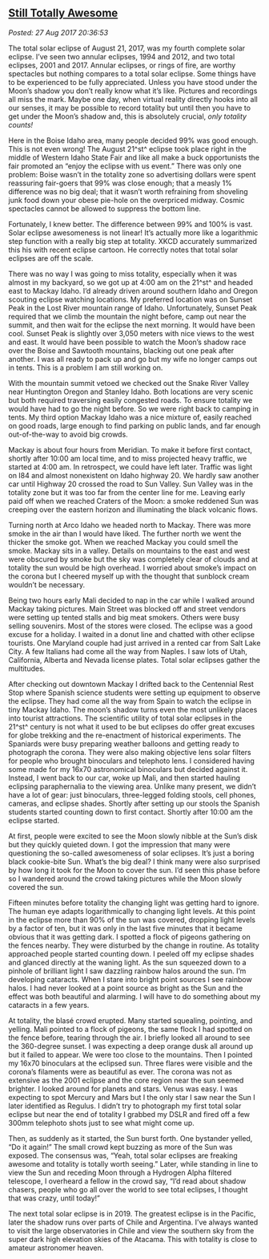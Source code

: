  
[Still Totally Awesome](http://analyzethedatanotthedrivel.org/2017/08/27/still-totally-awesome/)
---------------------------------------------------------------------------------

*Posted: 27 Aug 2017 20:36:53*

The total solar eclipse of August 21, 2017, was my fourth complete solar
eclipse. I’ve seen two annular eclipses, 1994 and 2012, and two total
eclipses, 2001 and 2017. Annular eclipses, or rings of fire, are worthy
spectacles but nothing compares to a total solar eclipse. Some things
have to be experienced to be fully appreciated. Unless you have stood
under the Moon’s shadow you don’t really know what it’s like. Pictures
and recordings all miss the mark. Maybe one day, when virtual reality
directly hooks into all our senses, it may be possible to record
totality but until then you have to get under the Moon’s shadow and,
this is absolutely crucial, *only totality counts!*

Here in the Boise Idaho area, many people decided 99% was good enough.
This is not even wrong! The August 21^st^ eclipse took place right in
the middle of Western Idaho State Fair and like all make a buck
opportunists the fair promoted an “enjoy the eclipse with us event.”
There was only one problem: Boise wasn’t in the totality zone so
advertising dollars were spent reassuring fair-goers that 99% was close
enough; that a measly 1% difference was no big deal; that it wasn’t
worth refraining from shoveling junk food down your obese pie-hole on
the overpriced midway. Cosmic spectacles cannot be allowed to suppress
the bottom line.

Fortunately, I knew better. The difference between 99% and 100% is vast.
Solar eclipse awesomeness is not linear! It’s actually more like a
logarithmic step function with a really big step at totality. XKCD
accurately summarized this his with recent eclipse cartoon. He correctly
notes that total solar eclipses are off the scale.

There was no way I was going to miss totality, especially when it was
almost in my backyard, so we got up at 4:00 am on the 21^st^ and headed
east to Mackay Idaho. I’d already driven around southern Idaho and
Oregon scouting eclipse watching locations. My preferred location was on
Sunset Peak in the Lost River mountain range of Idaho. Unfortunately,
Sunset Peak required that we climb the mountain the night before, camp
out near the summit, and then wait for the eclipse the next morning. It
would have been cool. Sunset Peak is slightly over 3,050 meters with
nice views to the west and east. It would have been possible to watch
the Moon’s shadow race over the Boise and Sawtooth mountains, blacking
out one peak after another. I was all ready to pack up and go but my
wife no longer camps out in tents. This is a problem I am still working
on.

With the mountain summit vetoed we checked out the Snake River Valley
near Huntington Oregon and Stanley Idaho. Both locations are very scenic
but both required traversing easily congested roads. To ensure totality
we would have had to go the night before. So we were right back to
camping in tents. My third option Mackay Idaho was a nice mixture of,
easily reached on good roads, large enough to find parking on public
lands, and far enough out-of-the-way to avoid big crowds.

Mackay is about four hours from Meridian. To make it before first
contact, shortly after 10:00 am local time, and to miss projected heavy
traffic, we started at 4:00 am. In retrospect, we could have left later.
Traffic was light on I84 and almost nonexistent on Idaho highway 20. We
hardly saw another car until Highway 20 crossed the road to Sun Valley.
Sun Valley was in the totality zone but it was too far from the center
line for me. Leaving early paid off when we reached Craters of the Moon:
a smoke reddened Sun was creeping over the eastern horizon and
illuminating the black volcanic flows.

Turning north at Arco Idaho we headed north to Mackay. There was more
smoke in the air than I would have liked. The further north we went the
thicker the smoke got. When we reached Mackay you could smell the smoke.
Mackay sits in a valley. Details on mountains to the east and west were
obscured by smoke but the sky was completely clear of clouds and at
totality the sun would be high overhead. I worried about smoke’s impact
on the corona but I cheered myself up with the thought that sunblock
cream wouldn’t be necessary.

Being two hours early Mali decided to nap in the car while I walked
around Mackay taking pictures. Main Street was blocked off and street
vendors were setting up tented stalls and big meat smokers. Others were
busy selling souvenirs. Most of the stores were closed. The eclipse was
a good excuse for a holiday. I waited in a donut line and chatted with
other eclipse tourists. One Maryland couple had just arrived in a rented
car from Salt Lake City. A few Italians had come all the way from
Naples. I saw lots of Utah, California, Alberta and Nevada license
plates. Total solar eclipses gather the multitudes.

After checking out downtown Mackay I drifted back to the Centennial Rest
Stop where Spanish science students were setting up equipment to observe
the eclipse. They had come all the way from Spain to watch the eclipse
in tiny Mackay Idaho. The moon’s shadow turns even the most unlikely
places into tourist attractions. The scientific utility of total solar
eclipses in the 21^st^ century is not what it used to be but eclipses do
offer great excuses for globe trekking and the re-enactment of
historical experiments. The Spaniards were busy preparing weather
balloons and getting ready to photograph the corona. They were also
making objective lens solar filters for people who brought binoculars
and telephoto lens. I considered having some made for my 16x70
astronomical binoculars but decided against it. Instead, I went back to
our car, woke up Mali, and then started hauling eclipsing paraphernalia
to the viewing area. Unlike many present, we didn’t have a lot of gear:
just binoculars, three-legged folding stools, cell phones, cameras, and
eclipse shades. Shortly after setting up our stools the Spanish students
started counting down to first contact. Shortly after 10:00 am the
eclipse started.

At first, people were excited to see the Moon slowly nibble at the Sun’s
disk but they quickly quieted down. I got the impression that many were
questioning the so-called awesomeness of solar eclipses. It’s just a
boring black cookie-bite Sun. What’s the big deal? I think many were
also surprised by how long it took for the Moon to cover the sun. I’d
seen this phase before so I wandered around the crowd taking pictures
while the Moon slowly covered the sun.

Fifteen minutes before totality the changing light was getting hard to
ignore. The human eye adapts logarithmically to changing light levels.
At this point in the eclipse more than 90% of the sun was covered,
dropping light levels by a factor of ten, but it was only in the last
five minutes that it became obvious that it was getting dark. I spotted
a flock of pigeons gathering on the fences nearby. They were disturbed
by the change in routine. As totality approached people started counting
down. I peeled off my eclipse shades and glanced directly at the waning
light. As the sun squeezed down to a pinhole of brilliant light I saw
dazzling rainbow halos around the sun. I’m developing cataracts. When I
stare into bright point sources I see rainbow halos. I had never looked
at a point source as bright as the Sun and the effect was both beautiful
and alarming. I will have to do something about my cataracts in a few
years.

At totality, the blasé crowd erupted. Many started squealing, pointing,
and yelling. Mali pointed to a flock of pigeons, the same flock I had
spotted on the fence before, tearing through the air. I briefly looked
all around to see the 360-degree sunset. I was expecting a deep orange
dusk all around up but it failed to appear. We were too close to the
mountains. Then I pointed my 16x70 binoculars at the eclipsed sun. Three
flares were visible and the corona’s filaments were as beautiful as
ever. The corona was not as extensive as the 2001 eclipse and the core
region near the sun seemed brighter. I looked around for planets and
stars. Venus was easy. I was expecting to spot Mercury and Mars but I
the only star I saw near the Sun I later identified as Regulus. I didn’t
try to photograph my first total solar eclipse but near the end of
totality I grabbed my DSLR and fired off a few 300mm telephoto shots
just to see what might come up.

Then, as suddenly as it started, the Sun burst forth. One bystander
yelled, “Do it again!” The small crowd kept buzzing as more of the Sun
was exposed. The consensus was, “Yeah, total solar eclipses are freaking
awesome and totality is totally worth seeing.” Later, while standing in
line to view the Sun and receding Moon through a Hydrogen Alpha filtered
telescope, I overheard a fellow in the crowd say, “I’d read about shadow
chasers, people who go all over the world to see total eclipses, I
thought that was crazy, until today!”

The next total solar eclipse is in 2019. The greatest eclipse is in the
Pacific, later the shadow runs over parts of Chile and Argentina. I’ve
always wanted to visit the large observatories in Chile and view the
southern sky from the super dark high elevation skies of the Atacama.
This with totality is close to amateur astronomer heaven.
